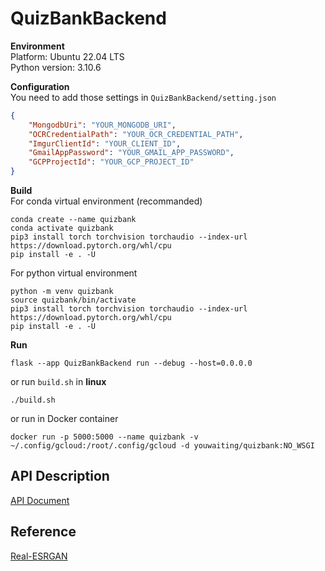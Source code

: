 # QuizBankBackend
**Environment**<br>
Platform: Ubuntu 22.04 LTS<br>
Python version: 3.10.6<br>

**Configuration**<br>
You need to add those settings in `QuizBankBackend/setting.json`
```json
{
    "MongodbUri": "YOUR_MONGODB_URI",
    "OCRCredentialPath": "YOUR_OCR_CREDENTIAL_PATH",
    "ImgurClientId": "YOUR_CLIENT_ID",
    "GmailAppPassword": "YOUR_GMAIL_APP_PASSWORD",
    "GCPProjectId": "YOUR_GCP_PROJECT_ID"
}
```

**Build**<br>
For conda virtual environment (recommanded)
```
conda create --name quizbank 
conda activate quizbank
pip3 install torch torchvision torchaudio --index-url https://download.pytorch.org/whl/cpu
pip install -e . -U
```
For python virtual environment
```
python -m venv quizbank
source quizbank/bin/activate
pip3 install torch torchvision torchaudio --index-url https://download.pytorch.org/whl/cpu
pip install -e . -U
```
**Run**
```
flask --app QuizBankBackend run --debug --host=0.0.0.0
```
or run `build.sh` in **linux**
```
./build.sh
```
or run in Docker container
```
docker run -p 5000:5000 --name quizbank -v ~/.config/gcloud:/root/.config/gcloud -d youwaiting/quizbank:NO_WSGI
```
## API Description
[API Document](https://hackmd.io/@5ljei2jDT1KwLOo0tzos2w/Sk4YwJqw3)

## Reference
[Real-ESRGAN](https://github.com/xinntao/Real-ESRGAN)
